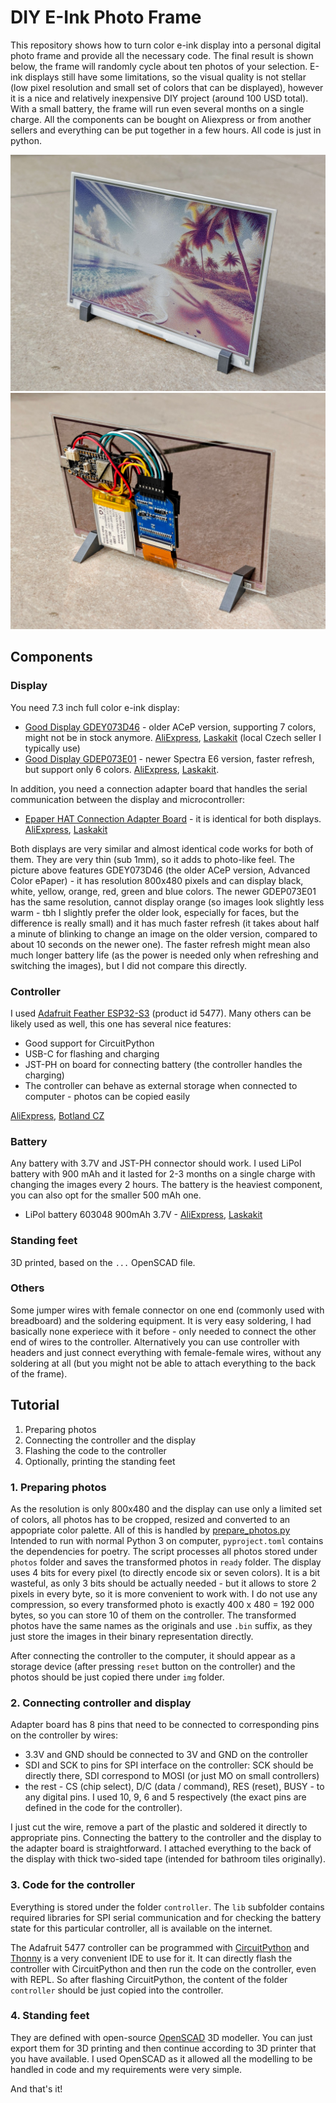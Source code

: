 # DIY E-Ink Photo Frame

This repository shows how to turn color e-ink display into a personal digital photo frame and provide all the necessary code. The final result is shown below, the frame will randomly cycle about ten photos of your selection. E-ink displays still have some limitations, so the visual quality is not stellar (low pixel resolution and small set of colors that can be displayed), however it is a nice and relatively inexpensive DIY project (around 100 USD total). With a small battery, the frame will run even several months on a single charge. All the components can be bought on Aliexpress or from another sellers and everything can be put together in a few hours. All code is just in python.

![Front side](pics/front.jpg)
![Back side](pics/back.jpg)

## Components

### Display

You need 7.3 inch full color e-ink display:

- [Good Display GDEY073D46](https://www.good-display.com/product/442.html) - older ACeP version, supporting 7 colors, might not be in stock anymore. [AliExpress](https://www.aliexpress.com/item/1005005671413173.html), [Laskakit](https://www.laskakit.cz/good-display-gdey073d46-7-3--800x480-epaper-barevny-displej/) (local Czech seller I typically use)
- [Good Display GDEP073E01](https://www.good-display.com/product/533.html) - newer Spectra E6 version, faster refresh, but support only 6 colors. [AliExpress](https://www.aliexpress.com/item/1005007253583430.html), [Laskakit](https://www.laskakit.cz/good-display-gdep073e01-7-3--800x480-epaper-barevny-displej/).

In addition, you need a connection adapter board that handles the serial communication between the display and microcontroller:
- [Epaper HAT Connection Adapter Board](https://www.buyepaper.com/products/epaper-hat-connection-adapter-board-for-073-inch-e-ink-display-despi-c73-648) - it is identical for both displays. [AliExpress](https://www.aliexpress.com/item/1005005671328036.html), [Laskakit](https://www.laskakit.cz/good-display-despi-c73-univerzalni-spi-e-paper-adapter/)

Both displays are very similar and almost identical code works for both of them. They are very thin (sub 1mm), so it adds to photo-like feel. The picture above features GDEY073D46 (the older ACeP version, Advanced Color ePaper) - it has resolution 800x480 pixels and can display black, white, yellow, orange, red, green and blue colors. The newer GDEP073E01 has the same resolution, cannot display orange (so images look slightly less warm - tbh I slightly prefer the older look, especially for faces, but the difference is really small) and it has much faster refresh (it takes about half a minute of blinking to change an image on the older version, compared to about 10 seconds on the newer one). The faster refresh might mean also much longer battery life (as the power is needed only when refreshing and switching the images), but I did not compare this directly.

### Controller

I used [Adafruit Feather ESP32-S3](https://www.adafruit.com/product/5477) (product id 5477). Many others can be likely used as well, this one has several nice features:
- Good support for CircuitPython
- USB-C for flashing and charging
- JST-PH on board for connecting battery (the controller handles the charging)
- The controller can behave as external storage when connected to computer - photos can be copied easily

[AliExpress](https://www.aliexpress.com/item/1005007532295735.html), [Botland CZ](https://botland.cz/desky-kompatibilni-s-arduino-adafruit/21579-feather-esp32-s3-wifi-gpio-modul-4-mb-flash-2-mb-psram-kompatibilni-s-arduino-adafruit-5477.html)

### Battery

Any battery with 3.7V and JST-PH connector should work. I used LiPol battery with 900 mAh and it lasted for 2-3 months on a single charge with changing the images every 2 hours. The battery is the heaviest component, you can also opt for the smaller 500 mAh one.

- LiPol battery 603048 900mAh 3.7V - [AliExpress](https://www.aliexpress.com/item/32921358236.html), [Laskakit](https://www.laskakit.cz/ehao-lipol-baterie-603048-900mah-3-7v/)

### Standing feet

3D printed, based on the `...` OpenSCAD file.

### Others

Some jumper wires with female connector on one end (commonly used with breadboard) and the soldering equipment. It is very easy soldering, I had basically none experiece with it before - only needed to connect the other end of wires to the controller. Alternatively you can use controller with headers and just connect everything with female-female wires, without any soldering at all (but you might not be able to attach everything to the back of the frame).

## Tutorial

1. Preparing photos
2. Connecting the controller and the display
3. Flashing the code to the controller
4. Optionally, printing the standing feet

### 1. Preparing photos

As the resolution is only 800x480 and the display can use only a limited set of colors, all photos has to be cropped, resized and converted to an appopriate color palette. All of this is handled by [prepare_photos.py](prepare_photos.py) Intended to run with normal Python 3 on computer, `pyproject.toml` contains the dependencies for poetry. The script processes all photos stored under `photos` folder and saves the transformed photos in `ready` folder. The display uses 4 bits for every pixel (to directly encode six or seven colors). It is a bit wasteful, as only 3 bits should be actually needed - but it allows to store 2 pixels in every byte, so it is more convenient to work with. I do not use any compression, so every transformed photo is exactly 400 x 480 = 192 000 bytes, so you can store 10 of them on the controller. The transformed photos have the same names as the originals and use `.bin` suffix, as they just store the images in their binary representation directly.

After connecting the controller to the computer, it should appear as a storage device (after pressing `reset` button on the controller) and the photos should be just copied there under `img` folder.

### 2. Connecting controller and display

Adapter board has 8 pins that need to be connected to corresponding pins on the controller by wires:

- 3.3V and GND should be connected to 3V and GND on the controller
- SDI and SCK to pins for SPI interface on the controller: SCK should be directly there, SDI correspond to MOSI (or just MO on small controllers)
- the rest - CS (chip select), D/C (data / command), RES (reset), BUSY - to any digital pins. I used 10, 9, 6 and 5 respectively (the exact pins are defined in the code for the controller).

I just cut the wire, remove a part of the plastic and soldered it directly to appropriate pins. Connecting the battery to the controller and the display to the adapter board is straightforward. I attached everything to the back of the display with thick two-sided tape (intended for bathroom tiles originally).

### 3. Code for the controller

Everything is stored under the folder `controller`. The `lib` subfolder contains required libraries for SPI serial communication and for checking the battery state for this particular controller, all is available on the internet.

The Adafruit 5477 controller can be programmed with [CircuitPython](https://circuitpython.org) and [Thonny](https://thonny.org) is a very convenient IDE to use for it. It can directly flash the controller with CircuitPython and then run the code on the controller, even with REPL. So after flashing CircuitPython, the content of the folder `controller` should be just copied into the controller.

### 4. Standing feet

They are defined with open-source [OpenSCAD](https://openscad.org) 3D modeller. You can just export them for 3D printing and then continue according to 3D printer that you have available. I used OpenSCAD as it allowed all the modelling to be handled in code and my requirements were very simple.


And that's it!
